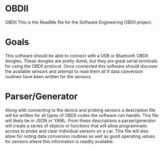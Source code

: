 # OBDII
OBDII
This is the ReadMe file for the Software Engineering OBDII project.

# Goals
This software should be able to connect with a USB or Bluetooth OBDII dongles.  These dongles are pretty dumb, but they are great serial terminals for using the OBDII protocol.  Once connected this software should discover the available sensors and attempt to read them all if data conversion routines have been written for the sensors.

# Parser/Generator
Along with connecting to the device and probing sensors a description file will be written for all types of OBDII codes the software can handle.  This file will likely be in JSON or YAML.  From these descriptions a parser/generator will create a series of objects or functions that will allow programmatic access to probe and clear individual sensors on a car.  This file will also allow for noting data conversion routines as well as good operating values for sensors where this information is readily available.
